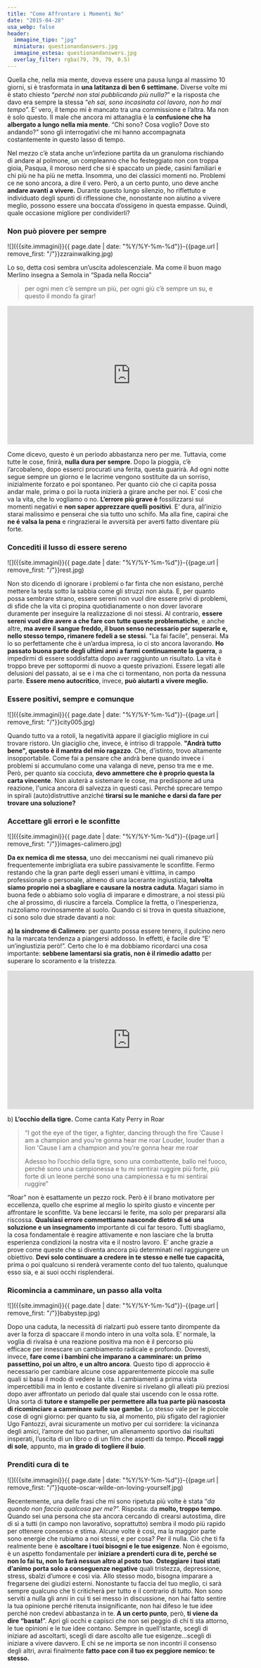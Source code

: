 ```yaml
---
title: "Come Affrontare i Momenti No"
date: "2015-04-28"
usa_webp: false
header:
  immagine_tipo: "jpg"
  miniatura: questionandanswers.jpg
  immagine_estesa: questionandanswers.jpg
  overlay_filter: rgba(79, 79, 79, 0.5)
---
```


Quella che, nella mia mente, doveva essere una pausa lunga al massimo 10 giorni, si è trasformata in **una latitanza di ben 6 settimane.** Diverse volte mi è stato chiesto “_perché non stai pubblicando più nulla?_” e la risposta che davo era sempre la stessa “_eh sai, sono incasinata col lavoro, non ho mai tempo_”. E’ vero, il tempo mi è mancato tra una commissione e l’altra. Ma non è solo questo. Il male che ancora mi attanaglia è la **confusione che ha albergato a lungo nella mia mente**. “Chi sono? Cosa voglio? Dove sto andando?” sono gli interrogativi che mi hanno accompagnata costantemente in questo lasso di tempo.

Nel mezzo c’è stata anche un’infezione partita da un granuloma rischiando di andare al polmone, un compleanno che ho festeggiato non con troppa gioia, Pasqua, il moroso nerd che si è spaccato un piede, casini familiari e chi più ne ha più ne metta. Insomma, uno dei classici momenti no. Problemi ce ne sono ancora, a dire il vero. Però, a un certo punto, uno deve anche **andare avanti a vivere.** Durante questo lungo silenzio, ho riflettuto e individuato degli spunti di riflessione che, nonostante non aiutino a vivere meglio, possono essere una boccata d’ossigeno in questa empasse. Quindi, quale occasione migliore per condividerli?

### Non può piovere per sempre

![]({{site.immagini}}{{ page.date | date: "%Y/%Y-%m-%d"}}-{{page.url | remove_first: "/"}}zzrainwalking.jpg)

Lo so, detta così sembra un’uscita adolescenziale. Ma come il buon mago Merlino insegna a Semola in “Spada nella Roccia”

> per ogni men c’è sempre un più, per ogni giù c’è sempre un su, e questo il mondo fa girar!

<iframe width="560" height="315" src="https://www.youtube.com/embed/XmpzW--cDoc" frameborder="0" allow="accelerometer; autoplay; encrypted-media; gyroscope; picture-in-picture" allowfullscreen></iframe>

Come dicevo, questo è un periodo abbastanza nero per me. Tuttavia, come tutte le cose, finirà, **nulla dura per sempre**. Dopo la pioggia, c’è l’arcobaleno, dopo esserci procurati una ferita, questa guarirà. Ad ogni notte segue sempre un giorno e le lacrime vengono sostituite da un sorriso, inizialmente forzato e poi spontaneo. Per quanto ciò che ci capita possa andar male, prima o poi la ruota inizierà a girare anche per noi. E’ così che va la vita, che lo vogliamo o no. **L’errore più grave è** fossilizzarsi sui momenti negativi e **non saper apprezzare quelli positivi**. E’ dura, all’inizio starai malissimo e penserai che sia tutto uno schifo. Ma alla fine, capirai che **ne é valsa la pena** e ringrazierai le avversità per averti fatto diventare più forte.

### Concediti il lusso di essere sereno

![]({{site.immagini}}{{ page.date | date: "%Y/%Y-%m-%d"}}-{{page.url | remove_first: "/"}}rest.jpg)

Non sto dicendo di ignorare i problemi o far finta che non esistano, perché mettere la testa sotto la sabbia come gli struzzi non aiuta. E, per quanto possa sembrare strano, essere sereni non vuol dire essere privi di problemi, di sfide che la vita ci propina quotidianamente o non dover lavorare duramente per inseguire la realizzazione di noi stessi. Al contrario, **essere sereni vuol dire avere a che fare con tutte queste problematiche**, e anche altre, **ma avere il sangue freddo, il buon senso necessario per superarle e, nello stesso tempo, rimanere fedeli a se stessi**. "La fai facile", penserai. Ma lo so perfettamente che è un’ardua impresa, io ci sto ancora lavorando. **Ho passato buona parte degli ultimi anni a farmi continuamente la guerra**, a impedirmi di essere soddisfatta dopo aver raggiunto un risultato. La vita è troppo breve per sottopormi di nuovo a queste privazioni. Essere legati alle delusioni del passato, ai se e i ma che ci tormentano, non porta da nessuna parte. **Essere meno autocritico**, invece, **può aiutarti a vivere meglio.**

### Essere positivi, sempre e comunque

![]({{site.immagini}}{{ page.date | date: "%Y/%Y-%m-%d"}}-{{page.url | remove_first: "/"}}city005.jpg)

Quando tutto va a rotoli, la negatività appare il giaciglio migliore in cui trovare ristoro. Un giaciglio che, invece, è intriso di trappole. **"Andrà tutto bene", questo è il mantra del mio ragazzo**. Che, d'istinto, trovo altamente insopportabile. Come fai a pensare che andrà bene quando invece i problemi si accumulano come una valanga di neve, penso tra me e me. Però, per quanto sia cocciuta, **devo ammettere che è proprio questa la carta vincente**. Non aiuterà a sistemare le cose, ma predispone ad una reazione, l'unica ancora di salvezza in questi casi. Perché sprecare tempo in spirali (auto)distruttive anziché **tirarsi su le maniche e darsi da fare per trovare una soluzione?**

### Accettare gli errori e le sconfitte

![]({{site.immagini}}{{ page.date | date: "%Y/%Y-%m-%d"}}-{{page.url | remove_first: "/"}}images-calimero.jpg)

**Da ex nemica di me stessa**, uno dei meccanismi nei quali rimanevo più frequentemente imbrigliata era subìre passivamente le sconfitte. Fermo restando che la gran parte degli esseri umani è vittima, in campo professionale o personale, almeno di una lacerante ingiustizia, **talvolta siamo proprio noi a sbagliare e causare la nostra caduta**. Magari siamo in buona fede o abbiamo solo voglia di imparare e dimostrare, a noi stessi più che al prossimo, di riuscire a farcela. Complice la fretta, o l’inesperienza, ruzzoliamo rovinosamente al suolo. Quando ci si trova in questa situazione, ci sono solo due strade davanti a noi:

**a) la sindrome di Calimero**: per quanto possa essere tenero, il pulcino nero ha la marcata tendenza a piangersi addosso. In effetti, è facile dire “E’ un’ingiustizia però!”. Certo che lo è ma dobbiamo ricordarci una cosa importante: **sebbene lamentarsi sia gratis, non è il rimedio adatto** per superare lo scoramento e la tristezza.

<iframe width="560" height="315" src="https://www.youtube.com/embed/CevxZvSJLk8" frameborder="0" allow="accelerometer; autoplay; encrypted-media; gyroscope; picture-in-picture" allowfullscreen></iframe>

b) **L’occhio della tigre.** Come canta Katy Perry in Roar

> “I got the eye of the tiger, a fighter, dancing through the fire 'Cause I am a champion and you're gonna hear me roar Louder, louder than a lion 'Cause I am a champion and you're gonna hear me roar
>
> Adesso ho l’occhio della tigre, sono una combattente, ballo nel fuoco, perché sono una campionessa e tu mi sentirai ruggire più forte, più forte di un leone perché sono una campionessa e tu mi sentirai ruggire”

“Roar” non è esattamente un pezzo rock. Però è il brano motivatore per eccellenza, quello che esprime al meglio lo spirito giusto e vincente per affrontare le sconfitte. Va bene leccarsi le ferite, ma solo per prepararsi alla riscossa. **Qualsiasi errore commettiamo nasconde dietro di sé una soluzione e un insegnamento** importante di cui far tesoro. Tutti sbagliamo, la cosa fondamentale è reagire attivamente e non lasciare che la brutta esperienza condizioni la nostra vita e il nostro lavoro. E’ anche grazie a prove come queste che si diventa ancora più determinati nel raggiungere un obiettivo. **Devi solo continuare a credere in te stesso e nelle tue capacità,** prima o poi qualcuno si renderà veramente conto del tuo talento, qualunque esso sia, e ai suoi occhi risplenderai.

### Ricomincia a camminare, un passo alla volta

![]({{site.immagini}}{{ page.date | date: "%Y/%Y-%m-%d"}}-{{page.url | remove_first: "/"}}babystep.jpg)

Dopo una caduta, la necessità di rialzarti può essere tanto dirompente da aver la forza di spaccare il mondo intero in una volta sola. E’ normale, la voglia di rivalsa è una reazione positiva ma non è il percorso più efficace per innescare un cambiamento radicale e profondo. Dovresti, invece, **fare come i bambini che imparano a camminare: un primo passettino, poi un altro, e un altro ancora**. Questo tipo di approccio è necessario per cambiare alcune cose apparentemente piccole ma sulle quali si basa il modo di vedere la vita. I cambiamenti a prima vista impercettibili ma in lento e costante divenire si rivelano gli alleati più preziosi dopo aver affrontato un periodo dal quale stai uscendo con le ossa rotte. Una sorta di **tutore e stampelle per permettere alla tua parte più nascosta di ricominciare a camminare sulle sue gambe**. Lo stesso vale per le piccole cose di ogni giorno: per quanto tu sia, al momento, più sfigato del ragionier Ugo Fantozzi, avrai sicuramente un motivo per cui sorridere: la vicinanza degli amici, l’amore del tuo partner, un allenamento sportivo dai risultati insperati, l’uscita di un libro o di un film che aspetti da tempo. **Piccoli raggi di sole**, appunto, ma **in grado di togliere il buio**.

### Prenditi cura di te

![]({{site.immagini}}{{ page.date | date: "%Y/%Y-%m-%d"}}-{{page.url | remove_first: "/"}}quote-oscar-wilde-on-loving-yourself.jpg)

Recentemente, una delle frasi che mi sono ripetuta più volte è stata “_da quando non faccio qualcosa per me?_”. Risposta: da **molto, troppo tempo**. Quando sei una persona che sta ancora cercando di crearsi autostima, dire di sì a tutti (in campo non lavorativo, soprattutto) sembra il modo più rapido per ottenere consenso e stima. Alcune volte è così, ma la maggior parte sono energie che rubiamo a noi stessi, e per cosa? Per il nulla. Ciò che ti fa realmente bene è **ascoltare i tuoi bisogni e le tue esigenze**. Non è egoismo, è un aspetto fondamentale per **iniziare a prenderti cura di te, perché se non lo fai tu, non lo farà nessun altro al posto tuo**. **Osteggiare i tuoi stati d’animo porta solo a conseguenze negative** quali tristezza, depressione, stress, sbalzi d’umore e così via. Allo stesso modo, bisogna imparare a fregarsene dei giudizi esterni. Nonostante tu faccia del tuo meglio, ci sarà sempre qualcuno che ti criticherà per tutto e il contrario di tutto. Non sono serviti a nulla gli anni in cui ti sei messo in discussione, non hai fatto sentire la tua opinione perché ritenuta insignificante, non hai difeso le tue idee perché non credevi abbastanza in te. **A un certo punto**, però, **ti viene da dire “basta!**”. Apri gli occhi e capisci che non sei peggio di chi ti sta attorno, le tue opinioni e le tue idee contano. Sempre in quell’istante, scegli di iniziare ad ascoltarti, scegli di dare ascolto alle tue esigenze...scegli di iniziare a vivere davvero. E chi se ne importa se non incontri il consenso degli altri, avrai finalmente **fatto pace con il tuo ex peggiore nemico: te stesso.**
